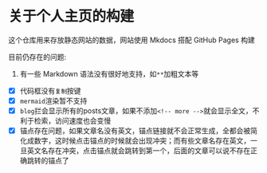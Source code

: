 # 关于个人主页的构建

这个仓库用来存放静态网站的数据，网站使用 Mkdocs 搭配 GitHub Pages 构建

目前仍存在的问题: 

1. 有一些 Markdown 语法没有很好地支持，如`**`加粗文本等
- [x] 代码框没有`复制`按键
- [x] `mermaid`渲染暂不支持
- [x] `blog`拦会显示所有的posts文章，如果不添加`<!-- more -->`就会显示全文，不利于检索，访问速度也会变慢
- [x] 锚点存在问题，如果文章名没有英文，锚点链接就不会正常生成，全都会被简化成数字，这时候点击锚点的时候就会出现冲突；而有些文章名存在英文，一旦英文名存在冲突，点击锚点就会跳转到第一个，后面的文章可以说不存在正确跳转的锚点了
